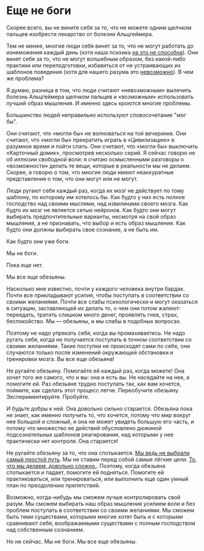 # Еще не боги
Скорее всего, вы не вините себя за то, что не можете одним щелчком пальцев изобрести лекарство от болезни Альцгеймера.

Тем не менее, многие люди себя винят за то, что не могут работать до изнеможения каждый день (хотя наша психика [на это не способна](http://mindingourway.com/stop-before-you-drop/)). Они винят себя за то, что не могут волшебным образом, без какой-либо практики или переподготовки, избавиться от не устраивающих их шаблонов поведения (хотя для нашего разума это [невозможно](http://mindingourway.com/dont-steer-with-guilt/)). В чем же проблема?

Я думаю, разница в том, что люди считают «невозможным» вылечить болезнь Альцгеймера щелчком пальцев и «возможным» использовать лучший образ мышления. И именно здесь кроются многие проблемы.

Большинство людей неправильно используют словосочетание "мог бы".

Они считают, что «могли бы» не волноваться на той вечеринке. Они считают, что «могли бы» прекратить играть в «Цивилизацию» в разумное время и пойти спать. Они считают, что «могли бы» выключить «Карточный домик», просмотрев несколько серий. Я сейчас говорю не об иллюзии свободной воли: я считаю осмысленными разговоры о «возможности» делать те вещи, которые в реальности мы не делаем. Скорее, я говорю о том, что многие люди имеют неаккуратные представления о том, что они могут или не могут.

Люди ругают себя каждый раз, когда их мозг не действует по тому шаблону, по которому им хотелось бы. Как будто у них есть полное господство над своими мыслями, над извилинами своего мозга. Как будто их мозг не является сетью нейронов. Как будто они могут выбирать предпочтительные варианты, несмотря на свой образ мышления, а не признавать, что выбор и есть образ мышления. Как будто они должны выбирать свое сознание, а не быть им.

Как будто они уже боги.

Мы не боги.

Пока еще нет.

Мы все еще обезьяны.

Насколько мне известно, почти у каждого человека внутри бардак. Почти все прикладывают усилия, чтобы поступать в соответствии со своими желаниями. Почти все слабы психологически и могут оказаться в ситуации, заставляющей их делать то, о чем они потом жалеют: переедать, тратить слишком много денег, проявлять гнев, страх, беспокойство. Мы — обезьяны, и мы слабы в подобных вопросах.

Поэтому не надо упрекать себя, когда вы промахиваетесь. Не надо ругать себя, когда не получается поступать в точном соответствии со своими желаниями. Такие поступки не происходят сами по себе, они случаются только после изменений окружающей обстановки и тренировки мозга. Вы все еще обезьяна!

Не ругайте обезьяну. Помогайте ей каждый раз, когда можете! Она хочет того же самого, что и вы: она и есть вы. Не наседайте на нее, а помогите ей. Раз обезьяне трудно поступать так, как вам хочется, поймите, как сделать этот процесс легче. Переобучите обезьяну. Экспериментируйте. Пробуйте.

И будьте добры к ней. Она довольно сильно старается. Обезьяна пока не знает, как именно получить то, что хочется, потому что мир вокруг нее большой и сложный, и она не может увидеть большую его часть, и потому что множество ее действий обусловлено дюжиной подсознательных шаблонов реагирования, над которыми у нее практически нет контроля. Она старается!

Не ругайте обезьяну за то, что она спотыкается. [Мы ведь не выбрали самый простой путь](https://lesswrong.ru/w/%D0%97%D0%B0%D0%B1%D0%BE%D1%82%D0%B0_%D0%BE_%D0%B1%D0%BE%D0%BB%D1%8C%D1%88%D0%B5%D0%BC_%D1%87%D0%B5%D0%BC_%D1%82%D1%8B_%D1%81%D0%B0%D0%BC). Мы не ставим перед собой самые лёгкие цели. [То, что мы делаем, довольно сложно.](http://mindingourway.com/altruistic-motivations/). Поэтому, когда обезьяна спотыкается и падает, помогите ей подняться. Помогите ей практиковаться, или тренироваться, или выполнить еще один умный план по преодолению препятствий.

Возможно, когда-нибудь мы сможем лучше контролировать свой разум. Мы сможем выбирать наш образ мышления усилием воли и без проблем поступать в соответствии со своими желаниями. Мы сможем быть теми существами, которыми многие хотят быть и с которыми сравнивают себя, воображаемыми существами с полным господством над собственным сознанием.

Но не сейчас. Мы не боги. Мы все еще обезьяны.